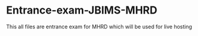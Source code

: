 # Entrance-exam-JBIMS-MHRD
This all files are entrance exam for MHRD which will be used for live hosting
